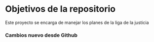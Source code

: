 # Objetivos de la repositorio

Este proyecto se encarga de manejar los planes de la liga de la justicia

### Cambios nuevo desde Github